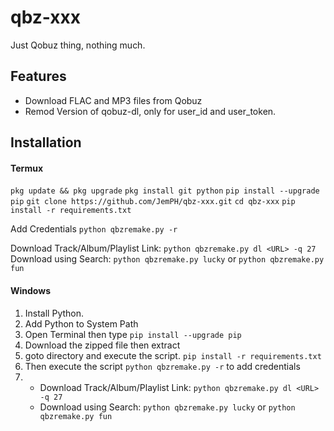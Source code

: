 # qbz-xxx
Just Qobuz thing, nothing much.

## Features
* Download FLAC and MP3 files from Qobuz
* Remod Version of qobuz-dl, only for user_id and user_token.

## Installation
#### Termux

`pkg update && pkg upgrade`
`pkg install git python`
`pip install --upgrade pip`
`git clone https://github.com/JemPH/qbz-xxx.git`
`cd qbz-xxx`
`pip install -r requirements.txt`

Add Credentials `python qbzremake.py -r`

Download Track/Album/Playlist Link: `python qbzremake.py dl <URL> -q 27`
Download using Search: `python qbzremake.py lucky` or `python qbzremake.py fun`
#### Windows
1. Install Python.
2. Add Python to System Path
3. Open Terminal then type `pip install --upgrade pip`
4. Download the zipped file then extract
5. goto directory and execute the script. `pip install -r requirements.txt`
6. Then execute the script `python qbzremake.py -r` to add credentials
7. * Download Track/Album/Playlist Link: `python qbzremake.py dl <URL> -q 27`
   * Download using Search: `python qbzremake.py lucky` or `python qbzremake.py fun`
